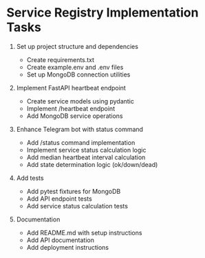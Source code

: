 # Service Registry Implementation Tasks

1. Set up project structure and dependencies
   - Create requirements.txt
   - Create example.env and .env files
   - Set up MongoDB connection utilities

2. Implement FastAPI heartbeat endpoint
   - Create service models using pydantic
   - Implement /heartbeat endpoint
   - Add MongoDB service operations

3. Enhance Telegram bot with status command
   - Add /status command implementation
   - Implement service status calculation logic
   - Add median heartbeat interval calculation
   - Add state determination logic (ok/down/dead)

4. Add tests
   - Add pytest fixtures for MongoDB
   - Add API endpoint tests
   - Add service status calculation tests

5. Documentation
   - Add README.md with setup instructions
   - Add API documentation
   - Add deployment instructions 